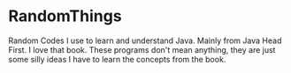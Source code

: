 # RandomThings
Random Codes I use to learn and understand Java.
Mainly from Java Head First. I love that book. 
These programs don't mean anything, they are just some silly ideas I have to learn the concepts from the book.
